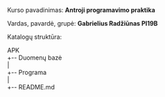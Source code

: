   Kurso pavadinimas: **Antroji programavimo praktika**  
  
  Vardas, pavardė, grupė: __Gabrielius Radžiūnas PI19B__
  
  Katalogų struktūra:
  
  APK  
  +-- Duomenų bazė  
  |  
  +-- Programa  
  |  
  +-- README.md  
